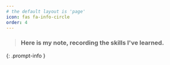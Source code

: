 ```yaml
---
# the default layout is 'page'
icon: fas fa-info-circle
order: 4
---
```


> ### Here is my note, recording the skills I've learned.
{: .prompt-info }
